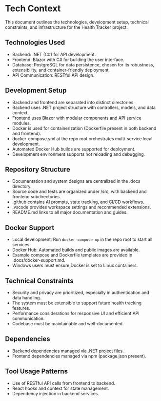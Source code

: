 # Tech Context

This document outlines the technologies, development setup, technical constraints, and infrastructure for the Health Tracker project.

## Technologies Used
- Backend: .NET (C#) for API development.
- Frontend: Blazor with C# for building the user interface.
- Database: PostgreSQL for data persistence, chosen for its robustness, extensibility, and container-friendly deployment.
- API Communication: RESTful API design.


## Development Setup
- Backend and frontend are separated into distinct directories.
- Backend uses .NET project structure with controllers, models, and data context.
- Frontend uses Blazor with modular components and API service modules.
- Docker is used for containerization (Dockerfile present in both backend and frontend).
- docker-compose.yml at the repo root orchestrates multi-service local development.
- Automated Docker Hub builds are supported for deployment.
- Development environment supports hot reloading and debugging.

## Repository Structure
- Documentation and system designs are centralized in the .docs directory.
- Source code and tests are organized under /src, with backend and frontend subdirectories.
- .github contains AI prompts, state tracking, and CI/CD workflows.
- .vscode provides workspace settings and recommended extensions.
- README.md links to all major documentation and guides.

## Docker Support
- Local development: Run `docker-compose up` in the repo root to start all services.
- Docker Hub: Automated builds and public images are available.
- Example compose and Dockerfile templates are provided in .docs/docker-support.md.
- Windows users must ensure Docker is set to Linux containers.

## Technical Constraints
- Security and privacy are prioritized, especially in authentication and data handling.
- The system must be extensible to support future health tracking features.
- Performance considerations for responsive UI and efficient API communication.
- Codebase must be maintainable and well-documented.

## Dependencies
- Backend dependencies managed via .NET project files.
- Frontend dependencies managed via npm (package.json present).

## Tool Usage Patterns
- Use of RESTful API calls from frontend to backend.
- React hooks and context for state management.
- Dependency injection in backend services.

